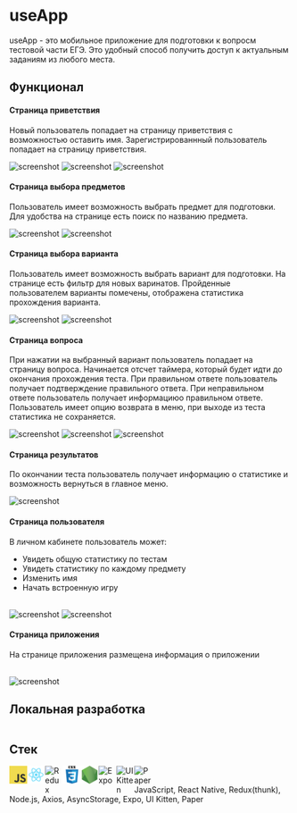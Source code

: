# useApp

useApp - это  мобильное приложение для подготовки к вопросм тестовой части ЕГЭ. Это удобный способ получить доступ к актуальным заданиям из любого места.

## Функционал

#### Страница приветствия
Новый пользователь попадает на страницу приветствия с возможностью оставить имя.
Зарегистрированнный пользователь попадает на страницу приветствия.
<br>
<div>
<img alt="screenshot" width="200px" src="https://user-images.githubusercontent.com/85294440/205290819-d11d4e4b-0bfa-4cf6-ab24-c70a5597bc9c.PNG"/>
<img alt="screenshot" width="200px" src="https://user-images.githubusercontent.com/85294440/205290878-086fa189-fb6b-4236-8f45-3c3ecc5b3b4c.PNG"/>
<img alt="screenshot" width="200px" src="https://user-images.githubusercontent.com/85294440/205290915-bc15e420-ac70-435a-b8b9-963f5504ea96.PNG"/>
</div>

#### Страница выбора предметов
Пользователь имеет возможность выбрать предмет для подготовки. Для удобства на странице есть поиск по названию предмета.
<br>
<div>
<img alt="screenshot" width="200px" src="https://user-images.githubusercontent.com/85294440/205292827-cf3e868e-5a29-4251-90d3-2280c0060115.PNG"/>
<img alt="screenshot" width="200px" src="https://user-images.githubusercontent.com/85294440/205292858-bb497f6f-d095-402d-ac90-4ede381f6936.PNG"/>
</div>

#### Страница выбора варианта
Пользователь имеет возможность выбрать вариант для подготовки. На странице есть фильтр для новых варинатов. 
Пройденные пользователем варианты помечены, отображена статистика прохождения варианта.
<br>
<div>
<img alt="screenshot" width="200px" src="https://user-images.githubusercontent.com/85294440/205293154-e18dba74-fa42-4654-9f58-e3437e8e58d9.PNG"/>
<img alt="screenshot" width="200px" src="https://user-images.githubusercontent.com/85294440/205293162-ff5fd847-af41-4858-b62c-c229feb62667.PNG"/>
</div>

#### Страница вопроса
При нажатии на выбранный вариант пользователь попадает на страницу вопроса. Начинается отсчет таймера, который будет идти до окончания прохождения теста. 
При правильном ответе пользователь получает подтверждение правильного ответа. При неправильном ответе пользователь получает информациюо правильном ответе. 
Пользователь имеет опцию возврата в меню, при выходе из теста статистика не сохраняется.
<br>
<div>
<img alt="screenshot" width="200px" src="https://user-images.githubusercontent.com/85294440/205293506-544eacdf-bf63-4eca-bc1d-c1f80d82656c.PNG"/>
<img alt="screenshot" width="200px" src="https://user-images.githubusercontent.com/85294440/205293531-881845d3-16b4-4e9c-b733-c1082b563fc5.PNG"/>
<img alt="screenshot" width="200px" src="https://user-images.githubusercontent.com/85294440/205293566-d2d0d5b7-a47f-494c-9443-0d41f179f863.PNG"/>
</div>


#### Страница результатов
По окончании теста пользователь получает информацию о статистике и возможность вернуться в главное меню.
<br>
<div>
<img alt="screenshot" width="200px" src="https://user-images.githubusercontent.com/85294440/205293944-b1c83224-d5ef-4e37-b1fe-59516cbe98c0.PNG"/>
</div>

#### Страница пользователя
В личном кабинете пользователь может:
- Увидеть общую статистику по тестам
- Увидеть статистику по каждому предмету
- Изменить имя
- Начать встроенную игру
<br>
<div>
<img alt="screenshot" width="200px" src="https://user-images.githubusercontent.com/85294440/205294102-da2aa01c-6c0d-4218-8b92-0e5d8af03dcc.PNG"/>
<img alt="screenshot" width="200px" src="https://user-images.githubusercontent.com/85294440/205294118-598bfb5b-6478-4d03-bfa3-d435138ed242.PNG"/>
</div>

#### Страница приложения
На странице приложения размещена информация о приложении

<br>
<div>
<img alt="screenshot" width="200px" src="https://user-images.githubusercontent.com/85294440/205294132-05c1cf4f-b06b-462f-9c73-9cb463271c69.PNG"/>
</div>


## Локальная разработка

```console

```

## Стек
<img align="left" alt="JavaScript" width="32px" src="https://raw.githubusercontent.com/github/explore/80688e429a7d4ef2fca1e82350fe8e3517d3494d/topics/javascript/javascript.png" />
<img align="left" alt="React" width="32px" src="https://raw.githubusercontent.com/github/explore/80688e429a7d4ef2fca1e82350fe8e3517d3494d/topics/react/react.png" />
<img align="left" alt="Redux"  width="32px" src="https://img.icons8.com/color/48/000000/redux.png"/>
<img align="left" alt="CSS3" width="32px" src="https://raw.githubusercontent.com/github/explore/80688e429a7d4ef2fca1e82350fe8e3517d3494d/topics/css/css.png" />
<img align="left" alt="Node.js" width="32px" src="https://raw.githubusercontent.com/github/explore/80688e429a7d4ef2fca1e82350fe8e3517d3494d/topics/nodejs/nodejs.png" />
<img align="left" alt="Expo" width="32px" src="https://is5-ssl.mzstatic.com/image/thumb/Purple112/v4/23/d2/17/23d217e5-9081-c679-8519-078c79ade7dd/AppIcon-1x_U007emarketing-0-7-0-85-220.png/460x0w.webp"/>
<img align="left" alt="UIKitten" width="32px" src="https://play-lh.googleusercontent.com/i_D8glqLkE-rqKYB6wVvyXJeqrLcY-7D7UadlQeGJHObyg5Ov5rt742Rx-zdfiG4YBoz"/>
<img align="left" alt="Paper" width="32px" src="https://arpitbhalla.gallerycdn.vsassets.io/extensions/arpitbhalla/rnp-snippets/0.0.1/1620141921636/Microsoft.VisualStudio.Services.Icons.Default"/>
<br>
<br>
JavaScript, React Native, Redux(thunk), Node.js, Axios, AsyncStorage, Expo, UI Kitten, Paper
